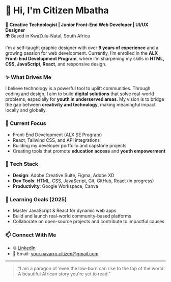 # 👋 Hi, I'm Citizen Mbatha

🎨 **Creative Technologist | Junior Front-End Web Developer | UI/UX Designer**  
🌍 Based in KwaZulu-Natal, South Africa  

I'm a self-taught graphic designer with over **9 years of experience** and a growing passion for web development. Currently, I’m enrolled in the **ALX Front-End Development Program**, where I’m sharpening my skills in **HTML, CSS, JavaScript, React**, and responsive design.

### ✨ What Drives Me  
I believe technology is a powerful tool to uplift communities. Through coding and design, I aim to build **digital solutions** that solve real-world problems, especially for **youth in underserved areas**. My vision is to bridge the gap between **creativity and technology**, making meaningful impact locally and globally.

### 💼 Current Focus
- Front-End Development (ALX SE Program)
- React, Tailwind CSS, and API integrations
- Building my developer portfolio and capstone projects
- Creating tools that promote **education access** and **youth empowerment**

### 🧰 Tech Stack
- **Design**: Adobe Creative Suite, Figma, Adobe XD  
- **Dev Tools**: HTML, CSS, JavaScript, Git, GitHub, React (in progress)  
- **Productivity**: Google Workspace, Canva  

### 🌱 Learning Goals (2025)
- Master JavaScript & React for dynamic web apps  
- Build and launch real-world community-based platforms  
- Collaborate on open-source projects and contribute to impactful causes  

### 📫 Connect With Me
- 🌐 [LinkedIn](https://www.linkedin.com/in/citizen-navarro-68813472/)
- 📧 Email: your.navarro.citizen@gmail.com 

---

> “I am a paragon of ‘even the low-born can rise to the top of the world.’ A beautiful African story you're yet to read.”

